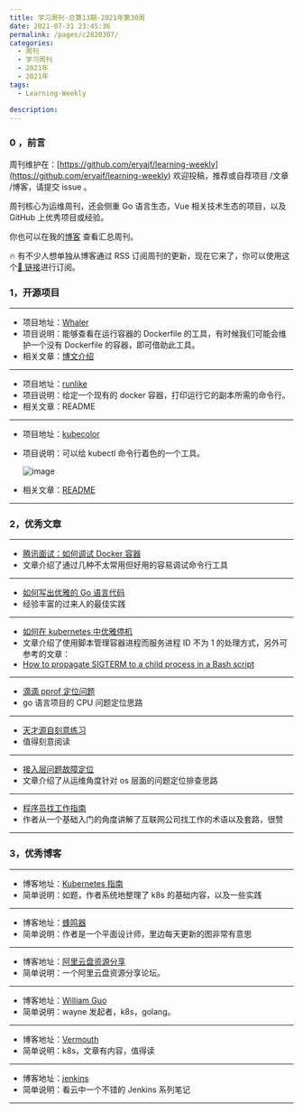 ```yaml
---
title: 学习周刊-总第13期-2021年第30周
date: 2021-07-31 23:45:36
permalink: /pages/c2820307/
categories:
  - 周刊
  - 学习周刊
  - 2021年
  - 2021年
tags:
  - Learning-Weekly

description:
---
```


### 0 ，前言

周刊维护在：[https://github.com/eryajf/learning-weekly](https://github.com/eryajf/learning-weekly) 欢迎投稿，推荐或自荐项目 /文章 /博客，请提交 issue 。

周刊核心为运维周刊，还会侧重 Go 语言生态，Vue 相关技术生态的项目，以及 GitHub 上优秀项目或经验。

你也可以在我的[博客](https://wiki.eryajf.net/learning-weekly/) 查看汇总周刊。

🔥 有不少人想单独从博客通过 RSS 订阅周刊的更新，现在它来了，你可以使用这个[🔗 链接](https://wiki.eryajf.net/learning-weekly.xml)进行订阅。

### **1，开源项目**

---

- 项目地址：[Whaler](https://github.com/P3GLEG/Whaler)
- 项目说明：能够查看在运行容器的 Dockerfile 的工具，有时候我们可能会维护一个没有 Dockerfile 的容器，即可借助此工具。
- 相关文章：[博文介绍](https://samaritan.ai/blog/reversing-docker-images-into-dockerfiles/)

---

- 项目地址：[runlike](https://github.com/lavie/runlike)
- 项目说明：给定一个现有的 docker 容器，打印运行它的副本所需的命令行。
- 相关文章：README

---

- 项目地址：[kubecolor](https://github.com/dty1er/kubecolor)
- 项目说明：可以给 kubectl 命令行着色的一个工具。

  ![image](http://t.eryajf.net/imgs/2021/09/3dfb9f87783e84ed.jpg)

- 相关文章：[README](https://github.com/dty1er/kubecolor/blob/main/README.md)

---

### **2，优秀文章**

---

- [腾讯面试：如何调试 Docker 容器](https://mp.weixin.qq.com/s/i7hQDCdTYihG074bWCWjnw)
- 文章介绍了通过几种不太常用但好用的容易调试命令行工具

---

- [如何写出优雅的 Go 语言代码](https://draveness.me/golang-101/)
- 经验丰富的过来人的最佳实践

---

- [如何在 kubernetes 中优雅停机](https://lsongseven.github.io/posts/shutdownhook/)
- 文章介绍了使用脚本管理容器进程而服务进程 ID 不为 1 的处理方式，另外可参考的文章：
- [How to propagate SIGTERM to a child process in a Bash script](http://veithen.io/2014/11/16/sigterm-propagation.html)

---

- [滴滴 pprof 定位问题](https://andblog.cn/?p=2701)
- go 语言项目的 CPU 问题定位思路

---

- [天才源自刻意练习](https://fuckcloudnative.io/talent-is-overrated/part1/look-around.html)
- 值得刻意阅读

---

- [接入层问题故障定位](https://www.jianshu.com/p/0bbac570fa4c)
- 文章介绍了从运维角度针对 os 层面的问题定位排查思路

---

- [程序员找工作指南](https://lordblog.cn/archives/%E7%A8%8B%E5%BA%8F%E5%91%98%E6%89%BE%E5%B7%A5%E4%BD%9C%E6%8C%87%E5%8D%97)
- 作者从一个基础入门的角度讲解了互联网公司找工作的术语以及套路，很赞

---

### **3，优秀博客**

---

- 博客地址：[Kubernetes 指南](https://kubernetes.feisky.xyz/)
- 简单说明：如题，作者系统地整理了 k8s 的基础内容，以及一些实践

---

- 博客地址：[蜂鸣器](https://www.beeple-crap.com/)
- 简单说明：作者是一个平面设计师，里边每天更新的图非常有意思

---

- 博客地址：[阿里云盘资源分享](https://pan.yuankongjian.com/)
- 简单说明：一个阿里云盘资源分享论坛。

---

- 博客地址：[William Guo](https://wilhelmguo.cn/)
- 简单说明：wayne 发起者，k8s，golang。

---

- 博客地址：[Vermouth](http://www.xuyasong.com/)
- 简单说明：k8s，文章有内容，值得读

---

- 博客地址：[jenkins](https://www.kancloud.cn/willseecloud/jenkins/1860515)
- 简单说明：看云中一个不错的 Jenkins 系列笔记

---
